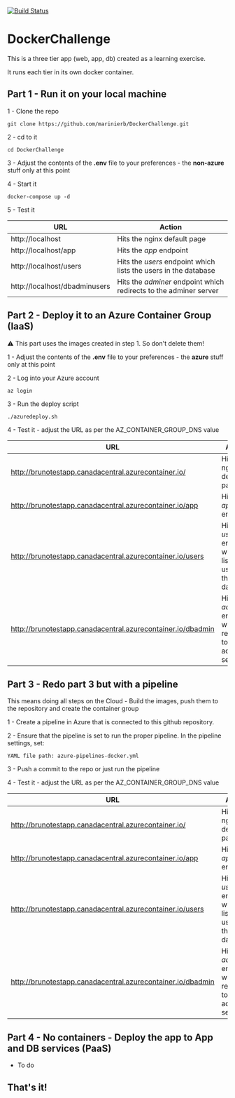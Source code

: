[![Build Status](https://dev.azure.com/BrunoMarinier/Test/_apis/build/status/marinierb.DockerChallenge?branchName=master)](https://dev.azure.com/BrunoMarinier/Test/_build/latest?definitionId=1&branchName=master)

# DockerChallenge

This is a three tier app (web, app, db) created as a learning exercise.

It runs each tier in its own docker container.

## Part 1 - Run it on your local machine

1 - Clone the repo

    git clone https://github.com/marinierb/DockerChallenge.git

2 - cd to it

    cd DockerChallenge

3 - Adjust the contents of the **.env** file to your preferences - the **non-azure** stuff only at this point

4 - Start it

    docker-compose up -d

5 - Test it

URL | Action
--- | ---
http://localhost | Hits the nginx default page
http://localhost/app | Hits the *app* endpoint
http://localhost/users | Hits the *users* endpoint which lists the users in the database
http://localhost/dbadminusers | Hits the *adminer* endpoint which redirects to the adminer server

## Part 2 - Deploy it to an Azure Container Group (IaaS)

:warning: This part uses the images created in step 1. So don't delete them! 

1 - Adjust the contents of the **.env** file to your preferences - the **azure** stuff only at this point

2 - Log into your Azure account

    az login

3 - Run the deploy script

    ./azuredeploy.sh

4 - Test it - adjust the URL as per the AZ_CONTAINER_GROUP_DNS value

URL | Action
--- | ---
http://brunotestapp.canadacentral.azurecontainer.io/ | Hits the nginx default page
http://brunotestapp.canadacentral.azurecontainer.io/app | Hits the *app* endpoint
http://brunotestapp.canadacentral.azurecontainer.io/users | Hits the *users* endpoint which lists the users in the database
http://brunotestapp.canadacentral.azurecontainer.io/dbadmin | Hits the *adminer* endpoint which redirects to the adminer server

## Part 3 - Redo part 3 but with a pipeline

This means doing all steps on the Cloud - Build the images, push them to the repository and create the container group

1 - Create a pipeline in Azure that is connected to this github repository.

2 - Ensure that the pipeline is set to run the proper pipeline. In the pipeline settings, set:

    YAML file path: azure-pipelines-docker.yml

3 - Push a commit to the repo or just run the pipeline

4 - Test it - adjust the URL as per the AZ_CONTAINER_GROUP_DNS value

URL | Action
--- | ---
http://brunotestapp.canadacentral.azurecontainer.io/ | Hits the nginx default page
http://brunotestapp.canadacentral.azurecontainer.io/app | Hits the *app* endpoint
http://brunotestapp.canadacentral.azurecontainer.io/users | Hits the *users* endpoint which lists the users in the database
http://brunotestapp.canadacentral.azurecontainer.io/dbadmin | Hits the *adminer* endpoint which redirects to the adminer server

## Part 4 - No containers - Deploy the app to App and DB services (PaaS)

* To do

## That's it!